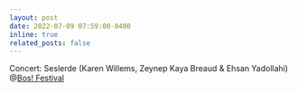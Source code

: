 ```yaml
---
layout: post
date: 2022-07-09 07:59:00-0400
inline: true
related_posts: false
---
```


Concert: Seslerde (Karen Willems, Zeynep Kaya Breaud & Ehsan Yadollahi) @[Bos! Festival](https://www.facebook.com/events/8121063757919102)
